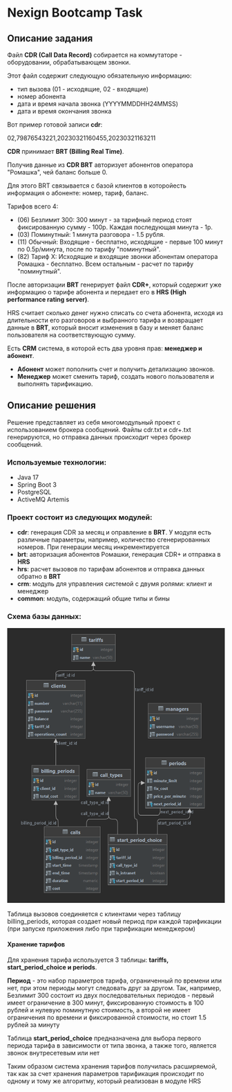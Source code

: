 # Nexign Bootcamp Task
## Описание задания
Файл **CDR (Call Data Record)** собирается на коммутаторе - оборудовании, обрабатывающем звонки.

Этот файл содержит следующую обязательную информацию:

- тип вызова (01 - исходящие, 02 - входящие)
- номер абонента
- дата и время начала звонка (YYYYMMDDHH24MMSS)
- дата и время окончания звонка

Вот пример готовой записи **cdr**:

02,79876543221,20230321160455,20230321163211

**CDR** принимает **BRT (Billing Real Time)**.

Получив данные из **CDR BRT** авторизует абонентов оператора "Ромашка", чей баланс больше 0.

Для этого BRT связывается с базой клиентов в которойесть информация о абоненте: номер, тариф, баланс.

Тарифов всего 4:

- (06) Безлимит 300: 300 минут - за тарифный период стоят фиксированную сумму - 100р. Каждая последующая минута - 1р.
- (03) Поминутный: 1 минута разговора - 1.5 рубля.
- (11) Обычный: Входящие - бесплатно, исходящие - первые 100 минут по 0.5р/минута, после по тарифу "поминутный".
- (82) Тариф Х: Исходящие и входящие звонки абонентам оператора Ромашка - бесплатно. Всем остальным - расчет по тарифу "поминутный".

После авторизации **BRT** генерирует файл **CDR+**, который содержит уже информацию о тарифе абонента и передает его в **HRS (High performance rating server)**.

HRS считает сколько денег нужно списать со счета абонента, исходя из длительности его разговоров и выбранного тарифа и возвращает данные в **BRT**, который вносит изменения в базу и меняет баланс пользователя на соответствующую сумму.

Есть **CRM** система, в которой есть два уровня прав: **менеджер и абонент**.

- **Абонент** может пополнить счет и получить детализацию звонков.
- **Менеджер** может сменить тариф, создать нового пользователя и выполнять тарификацию.

## Описание решения

Решение представляет из себя многомодульный проект с использованием брокера сообщений. Файлы cdr.txt и cdr+.txt генерируются, но отправка данных происходит через брокер сообщений.



### Используемые технологии:

- Java 17
- Spring Boot 3
- PostgreSQL
- ActiveMQ Artemis

### Проект состоит из следующих модулей:

- **cdr**: генерация CDR за месяц и оправление в **BRT**. У модуля есть различные параметры, например, количество сгенерированных номеров. При генерации месяц инкрементируется
- **brt**: авторизация абонентов Ромашки, генерация CDR+ и отправка в **HRS**
- **hrs**: расчет вызовов по тарифам абонентов и отправка данных обратно в **BRT**
- **crm**: модуль для управления системой с двумя ролями: клиент и менеджер
- **common**: модуль, содержащий общие типы и бины

### Схема базы данных:

![img.png](db.png)

Таблица вызовов соединяется с клиентами через таблицу billing_periods, которая создает новый период при каждой тарификации (при запуске приложения либо при тарификации менеджером)

#### Хранение тарифов

Для хранения тарифа используется 3 таблицы: **tariffs, start_period_choice и periods**.

**Период** - это набор параметров тарифа, ограниченный по времени или нет, при этом периоды могут следовать друг за другом.
Так, например, Безлимит 300 состоит из двух последовательных периодов - первый имеет ограничение в 300 минут, фиксированную стоимость в 100 рублей и нулевую поминутную стоимость, а второй не имеет ограничения по времени и фиксированной стоимости, но стоит 1.5 рублей за минуту

Таблица **start_period_choice** предназначена для выбора первого периода тарифа в зависимости от типа звонка, а также того, является звонок внутресетевым или нет

Таким образом система хранения тарифов получилась расширяемой, так как за счет хранения параметров тарификация происходит по одному и тому же алгоритму, который реализован в модуле HRS